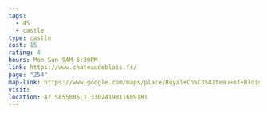 ```yaml
---
tags:
  - 4S
  - castle
type: castle
cost: 15
rating: 4
hours: Mon-Sun 9AM-6:30PM
link: https://www.chateaudeblois.fr/
page: "254"
map-link: https://www.google.com/maps/place/Royal+Ch%C3%A2teau+of+Blois/@47.5859163,1.3287952,17z/data=!3m1!4b1!4m6!3m5!1s0x47e4a81c63f33f3d:0x2cd37642a1102af!8m2!3d47.5859127!4d1.3313701!16zL20vMGw0ZDE?entry=ttu&g_ep=EgoyMDI0MDkxMS4wIKXMDSoASAFQAw%3D%3D
visit: 
location: 47.5855886,1.3302419811689181
---
```

